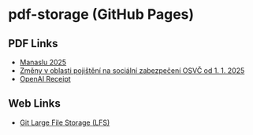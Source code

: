 # pdf-storage (GitHub Pages)

## PDF Links

- [Manaslu 2025](https://pavelklos.github.io/pdf-storage/ManasluItinerář.pdf)  
- [Změny v oblasti pojištění na sociální zabezpečení OSVČ od 1. 1. 2025](https://pavelklos.github.io/pdf-storage/Zmeny_v_oblasti_pojistneho_na_socialni_zabezpeceni_OSVC_od_1._1._2025.pdf)  
- [OpenAI Receipt](https://pavelklos.github.io/pdf-storage/Receipt-2592-3608.pdf)

## Web Links

- [Git Large File Storage (LFS)](https://git-lfs.com/)
